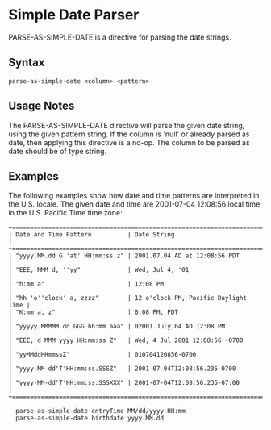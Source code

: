 # Simple Date Parser

PARSE-AS-SIMPLE-DATE is a directive for parsing the date strings.

## Syntax

```
parse-as-simple-date <column> <pattern>
```

## Usage Notes

The PARSE-AS-SIMPLE-DATE directive will parse the given date string, using the given pattern string.
If the column is 'null' or already parsed as date, then applying this directive is a no-op. The column
to be parsed as date should be of type string.

## Examples

The following examples show how date and time patterns are interpreted in the U.S. locale.
The given date and time are 2001-07-04 12:08:56 local time in the U.S. Pacific Time time zone:

    +=======================================================================+
    | Date and Time Pattern          | Date String                          |
    +=======================================================================+
    | "yyyy.MM.dd G 'at' HH:mm:ss z" | 2001.07.04 AD at 12:08:56 PDT        |
    | "EEE, MMM d, ''yy"             | Wed, Jul 4, '01                      |
    | "h:mm a"                       | 12:08 PM                             |
    | "hh 'o''clock' a, zzzz"        | 12 o'clock PM, Pacific Daylight Time |
    | "K:mm a, z"                    | 0:08 PM, PDT                         |
    | "yyyyy.MMMMM.dd GGG hh:mm aaa" | 02001.July.04 AD 12:08 PM            |
    | "EEE, d MMM yyyy HH:mm:ss Z"   | Wed, 4 Jul 2001 12:08:56 -0700       |
    | "yyMMddHHmmssZ"                | 010704120856-0700                    |
    | "yyyy-MM-dd'T'HH:mm:ss.SSSZ"   | 2001-07-04T12:08:56.235-0700         |
    | "yyyy-MM-dd'T'HH:mm:ss.SSSXXX" | 2001-07-04T12:08:56.235-07:00        |
    +=======================================================================+

```
  parse-as-simple-date entryTime MM/dd/yyyy HH:mm
  parse-as-simple-date birthdate yyyy.MM.dd
```
